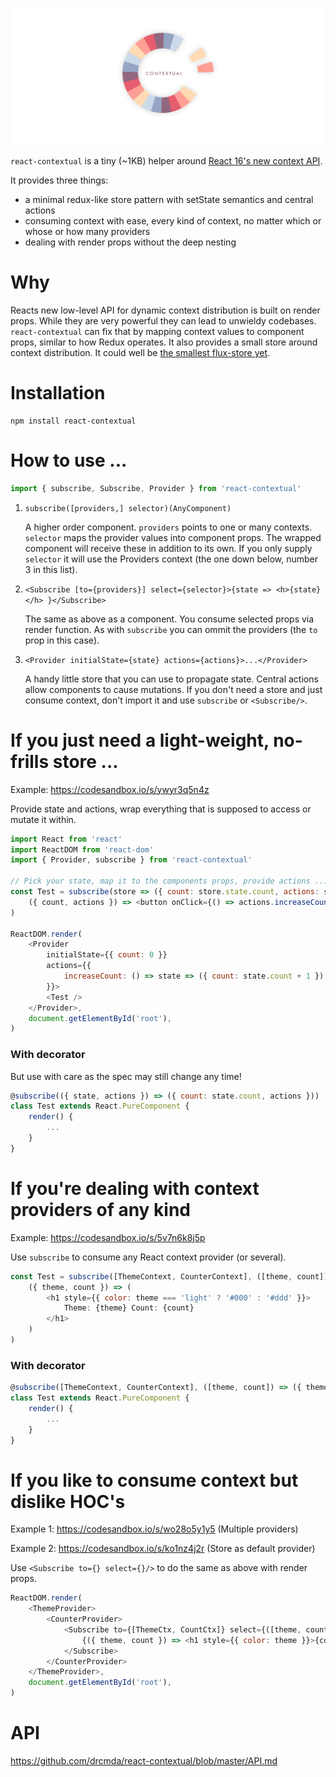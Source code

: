 ![](contextual.jpg)

`react-contextual` is a tiny (~1KB) helper around [React 16's new context API](https://github.com/acdlite/rfcs/blob/new-version-of-context/text/0000-new-version-of-context.md).

It provides three things:

* a minimal redux-like store pattern with setState semantics and central actions
* consuming context with ease, every kind of context, no matter which or whose or how many providers
* dealing with render props without the deep nesting

# Why

Reacts new low-level API for dynamic context distribution is built on render props. While they are very powerful they can lead to unwieldy codebases. `react-contextual` can fix that by mapping context values to component props, similar to how Redux operates. It also provides a small store around context distribution. It could well be [the smallest flux-store yet](https://github.com/drcmda/react-contextual/blob/master/src/store.js).

# Installation

    npm install react-contextual

# How to use ...

```js
import { subscribe, Subscribe, Provider } from 'react-contextual'
```

1. `subscribe([providers,] selector)(AnyComponent)`

    A higher order component. `providers` points to one or many contexts. `selector` maps the provider values into component props. The wrapped component will receive these in addition to its own. If you only supply `selector` it will use the Providers context (the one down below, number 3 in this list).

2. `<Subscribe [to={providers}] select={selector}>{state => <h>{state}</h> }</Subscribe>`

    The same as above as a component. You consume selected props via render function. As with `subscribe` you can ommit the providers (the `to` prop in this case).

3. `<Provider initialState={state} actions={actions}>...</Provider>`

    A handy little store that you can use to propagate state. Central actions allow components to cause mutations. If you don't need a store and just consume context, don't import it and use `subscribe` or `<Subscribe/>`.

# If you just need a light-weight, no-frills store ...

Example: https://codesandbox.io/s/ywyr3q5n4z

Provide state and actions, wrap everything that is supposed to access or mutate it within.

```js
import React from 'react'
import ReactDOM from 'react-dom'
import { Provider, subscribe } from 'react-contextual'

// Pick your state, map it to the components props, provide actions ...
const Test = subscribe(store => ({ count: store.state.count, actions: store.actions }))(
    ({ count, actions }) => <button onClick={() => actions.increaseCount()}>{count}</button>
)

ReactDOM.render(
    <Provider
        initialState={{ count: 0 }}
        actions={{
            increaseCount: () => state => ({ count: state.count + 1 }),
        }}>
        <Test />
    </Provider>,
    document.getElementById('root'),
)
```

### With decorator

But use with care as the spec may still change any time!

```js
@subscribe(({ state, actions }) => ({ count: state.count, actions }))
class Test extends React.PureComponent {
    render() {
        ...
    }
}
```

# If you're dealing with context providers of any kind

Example: https://codesandbox.io/s/5v7n6k8j5p

Use `subscribe` to consume any React context provider (or several).

```js
const Test = subscribe([ThemeContext, CounterContext], ([theme, count]) => ({ theme, count }))(
    ({ theme, count }) => (
        <h1 style={{ color: theme === 'light' ? '#000' : '#ddd' }}>
            Theme: {theme} Count: {count}
        </h1>
    )
)
```

### With decorator

```js
@subscribe([ThemeContext, CounterContext], ([theme, count]) => ({ theme, count }))
class Test extends React.PureComponent {
    render() {
        ...
    }
}
```

# If you like to consume context but dislike HOC's

Example 1: https://codesandbox.io/s/wo28o5y1y5 (Multiple providers)

Example 2: https://codesandbox.io/s/ko1nz4j2r (Store as default provider)

Use `<Subscribe to={} select={}/>` to do the same as above with render props.

```js
ReactDOM.render(
    <ThemeProvider>
        <CounterProvider>
            <Subscribe to={[ThemeCtx, CountCtx]} select={([theme, count]) => ({ theme, count })}>
                {({ theme, count }) => <h1 style={{ color: theme }}>{count}</h1>}
            </Subscribe>
        </CounterProvider>
    </ThemeProvider>,
    document.getElementById('root'),
)
```

# API

https://github.com/drcmda/react-contextual/blob/master/API.md
